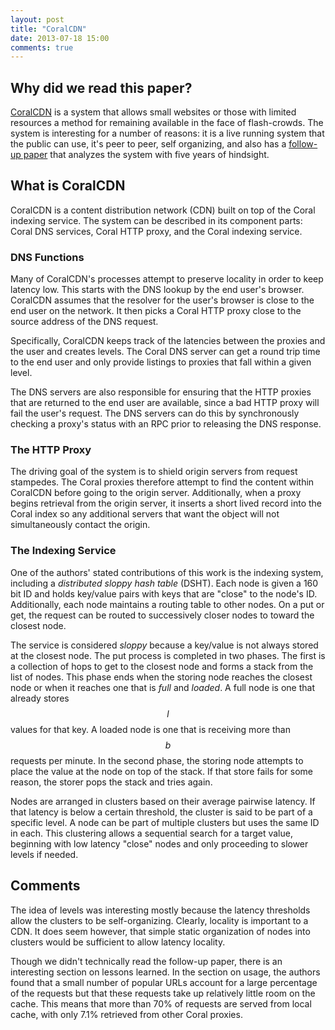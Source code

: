 ```yaml
---
layout: post
title: "CoralCDN"
date: 2013-07-18 15:00
comments: true
---
```


## Why did we read this paper?

[CoralCDN](http://www.coralcdn.org/docs/coral-nsdi04.pdf)
is a system that allows small websites or those with limited resources a method
for remaining available in the face of flash-crowds. The system is interesting
for a number of reasons: it is a live running system that the public can use,
it's peer to peer, self organizing, and also has a [follow-up paper](http://www.coralcdn.org/docs/coral-nsdi10.pdf)
that analyzes the system with five years of hindsight.

## What is CoralCDN

CoralCDN is a content distribution network (CDN) built on top of the Coral
indexing service.  The system can be described in its component parts: Coral
DNS services, Coral HTTP proxy, and the Coral indexing service.

### DNS Functions

Many of CoralCDN's processes attempt to preserve locality in order to keep
latency low. This starts with the DNS lookup by the end user's browser.
CoralCDN assumes that the resolver for the user's browser is close to the
end user on the network. It then picks a Coral HTTP proxy close to the source
address of the DNS request.

Specifically, CoralCDN keeps track of the latencies between the proxies and the
user and creates levels.  The Coral DNS server can get a round trip time to the
end user and only provide listings to proxies that fall within a given level. 

The DNS servers are also responsible for ensuring that the HTTP proxies that
are returned to the end user are available, since a bad HTTP proxy will fail
the user's request. The DNS servers can do this by synchronously checking a
proxy's status with an RPC prior to releasing the DNS response.

### The HTTP Proxy

The driving goal of the system is to shield origin servers from request
stampedes. The Coral proxies therefore attempt to find the content within
CoralCDN before going to the origin server. Additionally, when a proxy begins
retrieval from the origin server, it inserts a short lived record into the
Coral index so any additional servers that want the object will not
simultaneously contact the origin.

### The Indexing Service

One of the authors' stated contributions of this work is the indexing system,
including a *distributed sloppy hash table* (DSHT).  Each node is given a 160 bit ID
and holds key/value pairs with keys that are "close" to the node's ID.
Additionally, each node maintains a routing table to other nodes. On a put or
get, the request can be routed to successively closer nodes to toward the
closest node.

The service is considered *sloppy* because a key/value is not always stored at
the closest node. The put process is completed in two phases. The first is a
collection of hops to get to the closest node and forms a stack from the list
of nodes. This phase ends when the storing node reaches the closest node or
when it reaches one that is *full* and *loaded*. A full node is one that
already stores $$l$$ values for that key. A loaded node is one that is receiving
more than $$b$$ requests per minute.  In the second phase, the storing node
attempts to place the value at the node on top of the stack. If that store
fails for some reason, the storer pops the stack and tries again.

Nodes are arranged in clusters based on their average pairwise latency. If that 
latency is below a certain threshold, the cluster is said to be part of a
specific level. A node can be part of multiple clusters but uses
the same ID in each. This clustering allows a sequential search for a target
value, beginning with low latency "close" nodes and only proceeding to slower
levels if needed.

## Comments

The idea of levels was interesting mostly because the latency thresholds allow
the clusters to be self-organizing. Clearly, locality is important to a CDN.
It does seem however, that simple static organization of nodes into clusters
would be sufficient to allow latency locality. 

Though we didn't technically read the follow-up paper, there is an interesting
section on lessons learned. In the section on usage, the authors found
that a small number of popular URLs account for a large percentage of the
requests but that these requests take up relatively little room on the cache.
This means that more than 70% of requests are served from local cache, with only
7.1% retrieved from other Coral proxies. 

